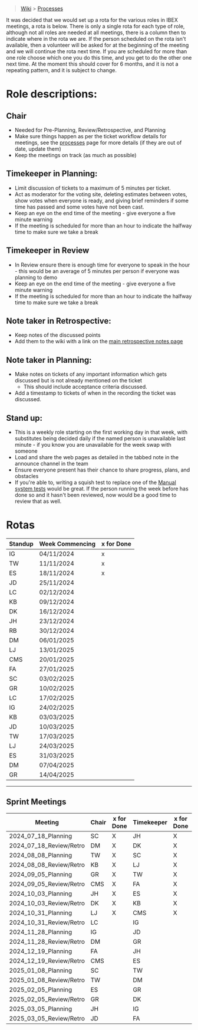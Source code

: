 > [Wiki](Home) > [Processes](Processes)

It was decided that we would set up a rota for the various roles in IBEX meetings, a rota is below. There is only a single rota for each type of role, although not all roles are needed at all meetings, there is a column then to indicate where in the rota we are. If the person scheduled on the rota isn't available, then a volunteer will be asked for at the beginning of the meeting and we will continue the rota next time. If you are scheduled for more than one role choose which one you do this time, and you get to do the other one next time. At the moment this should cover for 6 months, and it is not a repeating pattern, and it is subject to change.

# Role descriptions:
## Chair 
* Needed for Pre-Planning, Review/Retrospective, and Planning
* Make sure things happen as per the ticket workflow details for meetings, see the [processes](Processes) page for more details (if they are out of date, update them)
* Keep the meetings on track (as much as possible)

## Timekeeper in Planning:
* Limit discussion of tickets to a maximum of 5 minutes per ticket.
* Act as moderator for the voting site, deleting estimates between votes, show votes when everyone is ready, and giving brief reminders if some time has passed and some votes have not been cast.
* Keep an eye on the end time of the meeting - give everyone a five minute warning
* If the meeting is scheduled for more than an hour to indicate the halfway time to make sure we take a break

## Timekeeper in Review
* In Review ensure there is enough time for everyone to speak in the hour - this would be an average of 5 minutes per person if everyone was planning to demo
* Keep an eye on the end time of the meeting - give everyone a five minute warning
* If the meeting is scheduled for more than an hour to indicate the halfway time to make sure we take a break

## Note taker in Retrospective:
* Keep notes of the discussed points
* Add them to the wiki with a link on the [main retrospective notes page](Retrospective-Notes)

## Note taker in Planning:
* Make notes on tickets of any important information which gets discussed but is not already mentioned on the ticket
  * This should include acceptance criteria discussed.
* Add a timestamp to tickets of when in the recording the ticket was discussed.

## Stand up:
* This is a weekly role starting on the first working day in that week, with substitutes being decided daily if the named person is unavailable last minute - if you know you are unavailable for the week swap with someone
* Load and share the web pages as detailed in the tabbed note in the announce channel in the team
* Ensure everyone present has their chance to share progress, plans, and obstacles
* If you're able to, writing a squish test to replace one of the [Manual system tests](https://github.com/ISISComputingGroup/ibex_developers_manual/wiki/Manual-System-Tests) would be great. If the person running the week before has done so and it hasn't been reviewed, now would be a good time to review that as well. 

# Rotas

 | Standup | Week Commencing | x for Done |
 |--- | --- | --- |
 |IG | 04/11/2024 |x |
 |TW | 11/11/2024 |x |
 |ES | 18/11/2024 |x |
 |JD | 25/11/2024 | |
 |LC | 02/12/2024 | |
 |KB | 09/12/2024 | |
 |DK | 16/12/2024 | |
 |JH | 23/12/2024 | |
 |RB | 30/12/2024 | |
 |DM | 06/01/2025 | |
 |LJ | 13/01/2025 | |
 |CMS | 20/01/2025 | |
 |FA | 27/01/2025 | |
 |SC | 03/02/2025 | |
 |GR | 10/02/2025 | |
 |LC | 17/02/2025 | |
 |IG | 24/02/2025 | |
 |KB | 03/03/2025 | |
 |JD | 10/03/2025 | |
 |TW | 17/03/2025 | |
 |LJ | 24/03/2025 | |
 |ES | 31/03/2025 | |
 |DM | 07/04/2025 | |
 |GR | 14/04/2025 | |




***

## Sprint Meetings
| Meeting| Chair | x for Done | Timekeeper | x for Done | Note taker | x for Done |
| ---| --- | --- | ---| --- | --- | --- |
| 2024_07_18_Planning| SC | X | JH| X | GR| X |
| 2024_07_18_Review/Retro| DM | X | DK| X | IG| X |
| 2024_08_08_Planning| TW | X | SC| X | DM| X |
| 2024_08_08_Review/Retro| KB | X | LJ| X | JD| X |
| 2024_09_05_Planning| GR | X | TW| X | LJ| X |
| 2024_09_05_Review/Retro| CMS | X | FA| X | LC| X |
| 2024_10_03_Planning| JH | X | ES| X | SC| X |
| 2024_10_03_Review/Retro| DK | X | KB| X | LC| X |
| 2024_10_31_Planning| LJ | X | CMS| X | TW| X |
| 2024_10_31_Review/Retro| LC |  | IG|  | JH|  |
| 2024_11_28_Planning| IG |  | JD|  | DK|  |
| 2024_11_28_Review/Retro| DM |  | GR|  | JD|  |
| 2024_12_19_Planning| FA |  | JH|  | GR|  |
| 2024_12_19_Review/Retro| CMS |  | ES|  | IG|  |
| 2025_01_08_Planning| SC |  | TW|  | ES|  |
| 2025_01_08_Review/Retro| TW |  | DM|  | JH|  |
| 2025_02_05_Planning| ES |  | GR|  | DM|  |
| 2025_02_05_Review/Retro| GR |  | DK|  | LJ|  |
| 2025_03_05_Planning| JH |  | IG|  | SC|  |
| 2025_03_05_Review/Retro| JD |  | FA|  | TW|  |


